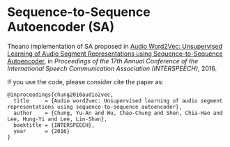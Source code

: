 # Sequence-to-Sequence Autoencoder (SA)

Theano implementation of SA proposed in [Audio Word2Vec: Unsupervised Learning of Audio Segment Representations using Sequence-to-Sequence Autoencoder](http://people.csail.mit.edu/andyyuan/docs/interspeech-16.audio2vec.paper.pdf), in *Proceedings of the 17th Annual Conference of the International Speech Communication Association (INTERSPEECH)*, 2016.

If you use the code, please consider cite the paper as:
```
@inproceedings{chung2016audio2vec,
  title     = {Audio word2vec: Unsupervised learning of audio segment representations using sequence-to-sequence autoencoder},
  author    = {Chung, Yu-An and Wu, Chao-Chung and Shen, Chia-Hao and Lee, Hung-Yi and Lee, Lin-Shan},
  booktitle = {INTERSPEECH},
  year      = {2016}
}
```